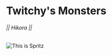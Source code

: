 # Twitchy's Monsters

###### || Hikora ||

![This is Spritz](https://raw.githubusercontent.com/Hikora-Aulari/Faedragon/main/download20221103112621.png?token=GHSAT0AAAAAAB3JDMD4LV35M5X3JFKDHCQCY4OHWRA)
